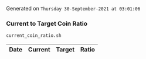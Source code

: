 Generated on `Thursday 30-September-2021 at 03:01:06`

### Current to Target Coin Ratio
`current_coin_ratio.sh`

Date|Current|Target|Ratio
---|---|---|---
